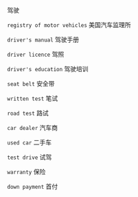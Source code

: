 驾驶

`registry of motor vehicles`  美国汽车监理所

`driver's manual` 驾驶手册

`driver licence`  驾照

`driver's education`  驾驶培训

`seat belt`  安全带

`written test` 笔试

`road test` 路试 

`car dealer` 汽车商

`used car` 二手车

`test drive` 试驾

`warranty` 保险

`down payment`  首付



